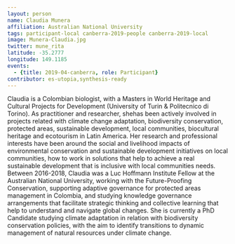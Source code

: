 ```yaml
---
layout: person
name: Claudia Munera
affiliation: Australian National University
tags: participant-local canberra-2019-people canberra-2019-local
image: Munera-Claudia.jpg
twitter: mune_rita
latitude: -35.2777
longitude: 149.1185
events:
  - {title: 2019-04-canberra, role: Participant}
contributor: es-utopia,synthesis-ready
---
```

Claudia is a Colombian biologist, with a Masters in World Heritage and Cultural Projects for Development (University of Turin & Politecnico di Torino). As practitioner and researcher, shehas been actively involved in projects related with climate change adaptation, biodiversity conservation, protected areas, sustainable development, local communities, biocultural heritage and ecotourism in Latin America. Her research and professional interests have been around the social and livelihood impacts of environmental conservation and sustainable development initiatives on local communities, how to work in solutions that help to achieve a real sustainable development that is inclusive with local communities needs. Between 2016-2018, Claudia was a Luc Hoffmann Institute Fellow at the Australian National University, working with the Future-Proofing Conservation, supporting adaptive governance for protected areas management in Colombia, and studying knowledge governance arrangements that facilitate strategic thinking and collective learning that help to understand and navigate global changes. She is currently a PhD Candidate studying climate adaptation in relation with biodiversity conservation policies, with the aim to identify transitions to dynamic management of natural resources under climate change.